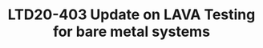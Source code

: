 ---
categories:
- ltd20
description: <br><br>
image:
  featured: 'true'
  path: https://static.linaro.org/connect/ltd20/images/LTD20-403.png
session_id: LTD20-403
session_room: ''
session_slot:
  end_time: 2020-04-02 10:00
  start_time: 2020-04-02 09:45
session_speakers:
- speaker_bio: Paul is a member of Linaro LITE team, who specializes in networking
    and application frameworks.
  speaker_company: Linaro
  speaker_image: http://avatars.sched.co/e/a3/3634524/avatar.jpg.320x320px.jpg?857
  speaker_name: Paul Sokolovsky
  speaker_position: IoT Engineer
  speaker_role: attendee, speaker
session_track: Validation and CI
tag: session
tags: Validation and CI
title: LTD20-403 Update on LAVA Testing for bare metal systems
---